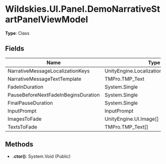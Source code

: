 ﻿# Wildskies.UI.Panel.DemoNarrativeStartPanelViewModel

**Type**: Class

## Fields

| Name | Type | Access |
|------|------|--------|
| NarrativeMessageLocalizationKeys | UnityEngine.Localization.LocalizedString[] | Public |
| NarrativeMessageTextTemplate | TMPro.TMP_Text | Public |
| FadeInDuration | System.Single | Public |
| PauseBeforeNextFadeInBeginsDuration | System.Single | Public |
| FinalPauseDuration | System.Single | Public |
| InputPrompt | InputPrompt | Public |
| ImagesToFade | UnityEngine.UI.Image[] | Public |
| TextsToFade | TMPro.TMP_Text[] | Public |

## Methods

- **.ctor()**: System.Void (Public)

